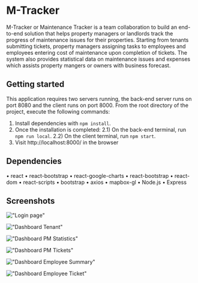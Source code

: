 # M-Tracker

M-Tracker or Maintenance Tracker is a team collaboration to build an end-to-end solution that helps property managers or landlords track the progress of maintenance issues for their properties. Starting from tenants submitting tickets, property managers assigning tasks to employees and employees entering cost of maintenance upon completion of tickets. The system also provides statistical data on maintenance issues and expenses which assists property mangers or owners with business forecast.

## Getting started

This application requires two servers running, the back-end server runs on port 8080 and the client runs on port 8000. From the root directory of the project, execute the following commands:

1. Install dependencies with `npm install`.
2. Once the installation is completed:
   2.1) On the back-end terminal, run `npm run local`.
   2.2) On the client terminal, run `npm start`.
3. Visit http://localhost:8000/ in the browser

## Dependencies

• react
• react-bootstrap
• react-google-charts
• react-bootstrap
• react-dom
• react-scripts
• bootstrap
• axios
• mapbox-gl
• Node.js
• Express

## Screenshots

!["Login page"]()

!["Dashboard Tenant"]()

!["Dashboard PM Statistics"]()

!["Dashboard PM Tickets"]()

!["Dashboard Employee Summary"]()

!["Dashboard Employee Ticket"]()

